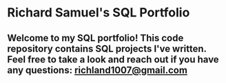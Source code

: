 # Richard Samuel's SQL Portfolio
## Welcome to my SQL portfolio! This code repository contains SQL projects I've written. Feel free to take a look and reach out if you have any questions: richland1007@gmail.com
